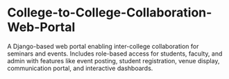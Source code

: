 # College-to-College-Collaboration-Web-Portal
A Django-based web portal enabling inter-college collaboration for seminars and events. Includes role-based access for students, faculty, and admin with features like event posting, student registration, venue display, communication portal, and interactive dashboards.
